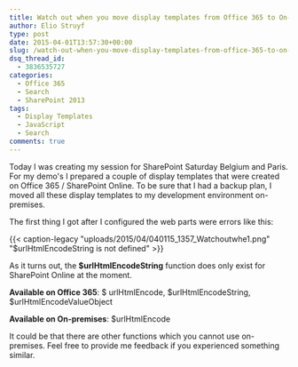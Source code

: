 ```yaml
---
title: Watch out when you move display templates from Office 365 to On-premises
author: Elio Struyf
type: post
date: 2015-04-01T13:57:30+00:00
slug: /watch-out-when-you-move-display-templates-from-office-365-to-on-premises/
dsq_thread_id:
  - 3836535727
categories:
  - Office 365
  - Search
  - SharePoint 2013
tags:
  - Display Templates
  - JavaScript
  - Search
comments: true
---
```


Today I was creating my session for SharePoint Saturday Belgium and Paris. For my demo's I prepared a couple of display templates that were created on Office 365 / SharePoint Online. To be sure that I had a backup plan, I moved all these display templates to my development environment on-premises.

The first thing I got after I configured the web parts were errors like this:

{{< caption-legacy "uploads/2015/04/040115_1357_Watchoutwhe1.png" "$urlHtmlEncodeString is not defined" >}}


As it turns out, the **$urlHtmlEncodeString** function does only exist for SharePoint Online at the moment.

**Available on Office 365**: $ urlHtmlEncode, $urlHtmlEncodeString, $urlHtmlEncodeValueObject

**Available on On-premises**: $urlHtmlEncode

It could be that there are other functions which you cannot use on-premises. Feel free to provide me feedback if you experienced something similar.


